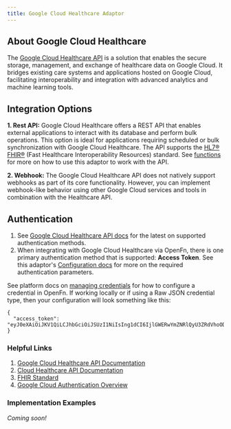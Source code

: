 ```yaml
---
title: Google Cloud Healthcare Adaptor
---
```


## About Google Cloud Healthcare

The [Google Cloud Healthcare API](https://cloud.google.com/healthcare-api) is a solution that enables the secure storage, management, and exchange of healthcare data on Google Cloud. It bridges existing care systems and applications hosted on Google Cloud, facilitating interoperability and integration with advanced analytics and machine learning tools. 

## Integration Options

**1. Rest API:**  Google Cloud Healthcare offers a REST API that enables external applications to interact with its database and perform bulk operations. This option is ideal for applications requiring scheduled or bulk synchronization with Google Cloud Healthcare. The API supports the [HL7® FHIR®](https://www.hl7.org/fhir/overview.html) (Fast Healthcare Interoperability Resources) standard. See [functions](/adaptors/packages/googlehealthcare-docs) for more on how to use this adaptor to work with the API.

**2. Webhook:** The Google Cloud Healthcare API does not natively support webhooks as part of its core functionality. However, you can implement webhook-like behavior using other Google Cloud services and tools in combination with the Healthcare API.

## Authentication

1. See [Google Cloud Healthcare API docs](https://cloud.google.com/healthcare-api/docs/authentication#:~:text=You%20can%20authenticate%20to%20the,CLI%20credentials%20and%20ADC%20credentials.) for the latest on supported authentication methods.
2. When integrating with Google Cloud Healthcare via OpenFn, there is one primary authentication method that is supported: **Access Token**. See this adaptor's [Configuration docs](/adaptors/packages/googlehealthcare-configuration-schema) for more on the required authentication parameters.

See platform docs on [managing credentials](/documentation/manage-projects/manage-credentials) for how to configure a credential in OpenFn. If working locally or if using a Raw JSON credential type, then your configuration will look something like this:

```
{
  "access_token": "eyJ0eXAiOiJKV1QiLCJhbGciOiJSUzI1NiIsIng1dCI6IjlGWERwYmZNRlQyU3ZRdVhoODQ2WVR3RUlCdyIsI"
}
```

### Helpful Links

1. [Google Cloud Healthcare API Documentation](https://cloud.google.com/healthcare-api)
2. [Cloud Healthcare API Documentation](https://cloud.google.com/healthcare-api/docs)
3. [FHIR Standard](https://www.hl7.org/fhir/)
4. [Google Cloud Authentication Overview](https://cloud.google.com/docs/authentication)

### Implementation Examples

_Coming soon!_





